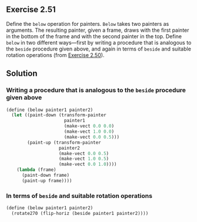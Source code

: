 ## Exercise 2.51

Define the `below` operation for painters. `Below` takes two painters as
arguments. The resulting painter, given a frame, draws with the first painter in
the bottom of the frame and with the second painter in the top. Define `below`
in two different ways—first by writing a procedure that is analogous to the
`beside` procedure given above, and again in terms of `beside` and suitable
rotation operations (from [Exercise 2.50](./2.50.md)).

## Solution

### Writing a procedure that is analogous to the `beside` procedure given above

```scheme
(define (below painter1 painter2)
  (let ((paint-down (transform-painter
                      painter1
                      (make-vect 0.0 0.0)
                      (make-vect 1.0 0.0)
                      (make-vect 0.0 0.5)))
        (paint-up (transform-painter
                    painter2
                    (make-vect 0.0 0.5)
                    (make-vect 1.0 0.5)
                    (make-vect 0.0 1.0))))
    (lambda (frame)
      (paint-down frame)
      (paint-up frame))))
```

### In terms of `beside` and suitable rotation operations

```scheme
(define (below painter1 painter2)
  (rotate270 (flip-horiz (beside painter1 painter2))))
```
